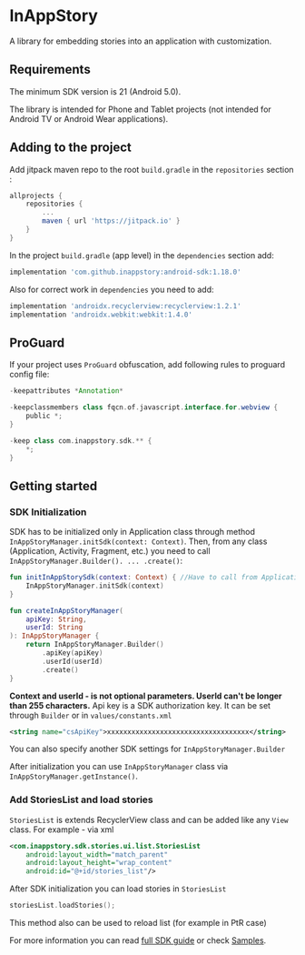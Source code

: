 # InAppStory

A library for embedding stories into an application with customization.

## Requirements

The minimum SDK version is 21 (Android 5.0).

The library is intended for Phone and Tablet projects (not intended for Android TV or Android Wear applications).

## Adding to the project

Add jitpack maven repo to the root `build.gradle` in the `repositories` section :
```gradle
allprojects {
	repositories {
		...
		maven { url 'https://jitpack.io' }
	}
}
```

In the project `build.gradle` (app level) in the `dependencies` section add:
```gradle
implementation 'com.github.inappstory:android-sdk:1.18.0'
```

Also for correct work in `dependencies` you need to add:
```gradle
implementation 'androidx.recyclerview:recyclerview:1.2.1'
implementation 'androidx.webkit:webkit:1.4.0'
```

## ProGuard

If your project uses `ProGuard` obfuscation, add following rules to proguard config file:

```gradle
-keepattributes *Annotation*

-keepclassmembers class fqcn.of.javascript.interface.for.webview {
	public *;
}

-keep class com.inappstory.sdk.** {
	*;
}
```

## Getting started

### SDK Initialization

SDK has to be initialized only in Application class through method `InAppStoryManager.initSdk(context: Context)`.
Then, from any class (Application, Activity, Fragment, etc.) you need to call `InAppStoryManager.Builder(). ... .create()`:

```kotlin
fun initInAppStorySdk(context: Context) { //Have to call from Application class and pass application context
    InAppStoryManager.initSdk(context)
}

fun createInAppStoryManager(
    apiKey: String,
    userId: String
): InAppStoryManager {
    return InAppStoryManager.Builder()
        .apiKey(apiKey)
        .userId(userId)
        .create()
}
```

**Context and userId - is not optional parameters. UserId can't be longer than 255 characters.** Api key is a SDK authorization key. It can be set through `Builder` or in `values/constants.xml`
```xml
<string name="csApiKey">xxxxxxxxxxxxxxxxxxxxxxxxxxxxxxxxxxx</string>
```

You can also specify another SDK settings for `InAppStoryManager.Builder`

After initialization you can use `InAppStoryManager` class via `InAppStoryManager.getInstance()`.

### Add StoriesList and load stories

`StoriesList` is extends RecyclerView class and can be added like any `View` class. For example - via xml

```xml
<com.inappstory.sdk.stories.ui.list.StoriesList
	android:layout_width="match_parent"
	android:layout_height="wrap_content"
	android:id="@+id/stories_list"/>
```

After SDK initialization you can load stories in `StoriesList`

```kotlin
storiesList.loadStories(); 
```
This method also can be used to reload list (for example in PtR case)

For more information you can read [full SDK guide](https://docs.inappstory.ru/sdk-guides/android/how-to-get-started.html) or check [Samples](https://github.com/inappstory/Android-Example).
